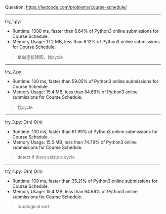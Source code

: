 Question: https://leetcode.com/problems/course-schedule/

---

try_1.py:
* Runtime: 1000 ms, faster than 6.64% of Python3 online submissions for Course Schedule.
* Memory Usage: 17.2 MB, less than 6.12% of Python3 online submissions for Course Schedule.

> 單向連接建圖，找cycle

---

try_2.py:
* Runtime: 100 ms, faster than 59.05% of Python3 online submissions for Course Schedule.
* Memory Usage: 15.4 MB, less than 84.66% of Python3 online submissions for Course Schedule.

> 找cycle

---

try_3.py: O(n) O(n)

* Runtime: 100 ms, faster than 61.99% of Python3 online submissions for Course Schedule.
* Memory Usage: 15.5 MB, less than 74.79% of Python3 online submissions for Course Schedule.

> detect if there exists a cycle

---

try_4.py: O(n) O(n)

* Runtime: 109 ms, faster than 35.21% of Python3 online submissions for Course Schedule.
* Memory Usage: 15.4 MB, less than 94.66% of Python3 online submissions for Course Schedule.

> topological sort
